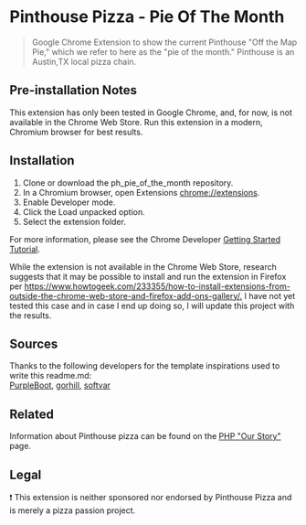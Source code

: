 # Pinthouse Pizza - Pie Of The Month

> Google Chrome Extension to show the current Pinthouse "Off the Map Pie," which we refer to here as the "pie of the month." Pinthouse is an Austin,TX local pizza chain.

## Pre-installation Notes

This extension has only been tested in Google Chrome, and, for now, is not available in the Chrome Web Store. Run this extension in a modern, Chromium browser for best results.

## Installation

1. Clone or download the ph_pie_of_the_month repository.
2. In a Chromium browser, open Extensions [chrome://extensions](chrome://extensions).
3. Enable Developer mode.
4. Click the Load unpacked option.
5. Select the extension folder.

For more information, please see the Chrome Developer [Getting Started Tutorial](https://developer.chrome.com/extensions/getstarted).

While the extension is not available in the Chrome Web Store, research suggests that it may be possible to install and run the extension in Firefox per <https://www.howtogeek.com/233355/how-to-install-extensions-from-outside-the-chrome-web-store-and-firefox-add-ons-gallery/.> I have not yet tested this case and in case I end up doing so, I will update this project with the results.

## Sources

Thanks to the following developers for the template inspirations used to write this readme.md:  
[PurpleBoot](https://gist.github.com/PurpleBooth/109311bb0361f32d87a2#file-readme-template-md),  [gorhill](https://github.com/gorhill/uBlock), [softvar](https://github.com/softvar/enhanced-github/blob/master/README.md)

## Related

Information about Pinthouse pizza can be found on the [PHP "Our Story"](http://pinthousepizza.com/burnet/about) page.

## Legal

❗️ This extension is neither sponsored nor endorsed by Pinthouse Pizza and is merely a pizza passion project.
